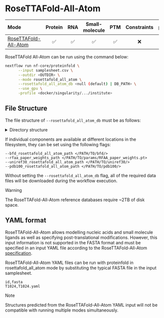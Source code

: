 # RoseTTAFold-All-Atom

| Mode                                                                              | Protein | RNA | Small-molecule | PTM | Constraints | pLM | MSA server | Split MSA |
| :-------------------------------------------------------------------------------- | :-----: | :-: | :------------: | :-: | :---------: | :-: | :--------: | :-------: |
| [RoseTTAFold-All-Atom](https://github.com/baker-laboratory/RoseTTAFold-All-Atom/) |   ✅    | ✅  |       ✅       | ✅  |     ❌      | ❌  |     ❌     |    ❌     |

RoseTTAFold All-Atom can be run using the command below:

```bash
nextflow run nf-core/proteinfold \
      --input samplesheet.csv \
      --outdir <OUTDIR> \
      --mode rosettafold_all_atom \
      --rosettafold_all_atom_db <null (default) | DB_PATH> \
      --use_gpu \
      -profile <docker/singularity/.../institute>
```

## File Structure

The file structure of `--rosettafold_all_atom_db` must be as follows:

<details markdown="1">
<summary>Directory structure</summary>
```console
<rosettafold_all_atom_db>/
├── bfd
│  ├── bfd_metaclust_clu_complete_id30_c90_final_seq.sorted_opt_a3m.ffdata
│  ├── bfd_metaclust_clu_complete_id30_c90_final_seq.sorted_opt_a3m.ffindex
│  ├── bfd_metaclust_clu_complete_id30_c90_final_seq.sorted_opt_cs219.ffdata
│  ├── bfd_metaclust_clu_complete_id30_c90_final_seq.sorted_opt_cs219.ffindex
│  ├── bfd_metaclust_clu_complete_id30_c90_final_seq.sorted_opt_hhm.ffdata
│  └── bfd_metaclust_clu_complete_id30_c90_final_seq.sorted_opt_hhm.ffindex
├── params
│   └── RFAA_paper_weights.pt
├── pdb100
│   ├── LICENSE
│   ├── pdb100_2021Mar03_a3m.ffdata
│   ├── pdb100_2021Mar03_a3m.ffindex
│   ├── pdb100_2021Mar03_cs219.ffdata
│   ├── pdb100_2021Mar03_cs219.ffindex
│   ├── pdb100_2021Mar03_hhm.ffdata
│   ├── pdb100_2021Mar03_hhm.ffindex
│   ├── pdb100_2021Mar03_pdb.ffdata
│   └── pdb100_2021Mar03_pdb.ffindex
└── uniref30
    ├── UniRef30_2023_02_a3m.ffdata
    ├── UniRef30_2023_02_a3m.ffindex
    ├── UniRef30_2023_02_cs219.ffdata
    ├── UniRef30_2023_02_cs219.ffindex
    ├── UniRef30_2023_02_hhm.ffdata
    ├── UniRef30_2023_02_hhm.ffindex
    └── UniRef30_2023_02.md5sums
```
</details>

If individual components are available at different locations in the filesystem, they can be set using the following flags:

```console
--bfd_rosettafold_all_atom_path </PATH/TO/bfd/>
--rfaa_paper_weights_path </PATH/TO/params/RFAA_paper_weights.pt>
--uniref30_rosettafold_all_atom_path </PATH/TO/uniref30/>
--pdb100_rosettafold_all_atom_path </PATH/TO/pdb100/>
```

Without setting the `--rosettafold_all_atom_db` flag, all of the required data files will be downloaded during the workflow execution.

> [!WARNING]
> The RoseTTAFold-All-Atom reference databases require ~2TB of disk space.

## YAML format

RoseTTAFold-All-Atom allows modelling nucleic acids and small molecule ligands as well as specifying post-translational modifications. However, this input information is not supported in the FASTA format and must be specified in an input YAML file according to the RoseTTAFold-All-Atom [specification](https://github.com/baker-laboratory/RoseTTAFold-All-Atom?tab=readme-ov-file#predicting-protein-nucleic-acid-complexes).

RoseTTAFold-All-Atom YAML files can be run with proteinfold in rosettafold_all_atom mode by substituting the typical FASTA file in the input samplesheet.

```
id,fasta
T1024,T1024.yaml
```

> [!NOTE]
> Structures predicted from the RoseTTAFold-All-Atom YAML input will not be compatible with running multiple modes simultaneously.
